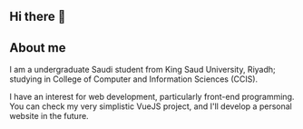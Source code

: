 ## Hi there 👋

<!--
**Fahad2001422/Fahad2001422** is a ✨ _special_ ✨ repository because its `README.md` (this file) appears on your GitHub profile.

Here are some ideas to get you started:

- 🔭 I’m currently working on ...
- 🌱 I’m currently learning ...
- 👯 I’m looking to collaborate on ...
- 🤔 I’m looking for help with ...
- 💬 Ask me about ...
- 📫 How to reach me: ...
- 😄 Pronouns: ...
- ⚡ Fun fact: ...
-->


## About me
I am a undergraduate Saudi student from King Saud University, Riyadh; studying in College of Computer and Information Sciences (CCIS).

I have an interest for web development, particularly front-end programming. You can check my very simplistic VueJS project, and I'll develop a personal website in the future.
